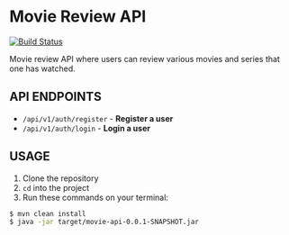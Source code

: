 # Movie Review API

[![Build Status](https://travis-ci.org/khwilo/movie-api.svg?branch=master)](https://travis-ci.org/khwilo/movie-api)

Movie review API where users can review various movies and series that one has watched.

## API ENDPOINTS

- `/api/v1/auth/register` - **Register a user**
- `/api/v1/auth/login` - **Login a user**

## USAGE

1. Clone the repository
2. `cd` into the project
2. Run these commands on your terminal:

```bash
$ mvn clean install
$ java -jar target/movie-api-0.0.1-SNAPSHOT.jar
```